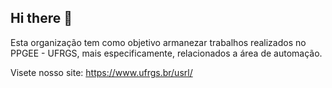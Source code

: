 ## Hi there 👋

Esta organização tem como objetivo armanezar trabalhos realizados no PPGEE - UFRGS, mais especificamente, relacionados a área de automação.


Visete nosso site: https://www.ufrgs.br/usrl/
